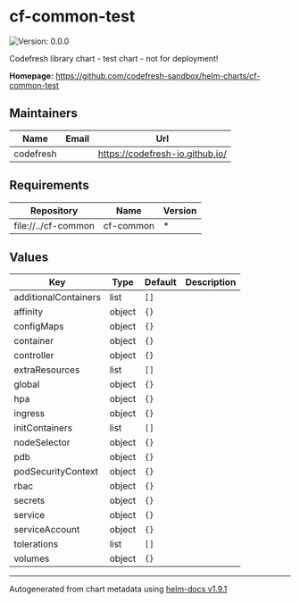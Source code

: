 # cf-common-test

![Version: 0.0.0](https://img.shields.io/badge/Version-0.0.0-informational?style=flat-square)

Codefresh library chart - test chart - not for deployment!

**Homepage:** <https://github.com/codefresh-sandbox/helm-charts/cf-common-test>

## Maintainers

| Name | Email | Url |
| ---- | ------ | --- |
| codefresh |  | <https://codefresh-io.github.io/> |

## Requirements

| Repository | Name | Version |
|------------|------|---------|
| file://../cf-common | cf-common | * |

## Values

| Key | Type | Default | Description |
|-----|------|---------|-------------|
| additionalContainers | list | `[]` |  |
| affinity | object | `{}` |  |
| configMaps | object | `{}` |  |
| container | object | `{}` |  |
| controller | object | `{}` |  |
| extraResources | list | `[]` |  |
| global | object | `{}` |  |
| hpa | object | `{}` |  |
| ingress | object | `{}` |  |
| initContainers | list | `[]` |  |
| nodeSelector | object | `{}` |  |
| pdb | object | `{}` |  |
| podSecurityContext | object | `{}` |  |
| rbac | object | `{}` |  |
| secrets | object | `{}` |  |
| service | object | `{}` |  |
| serviceAccount | object | `{}` |  |
| tolerations | list | `[]` |  |
| volumes | object | `{}` |  |

----------------------------------------------
Autogenerated from chart metadata using [helm-docs v1.9.1](https://github.com/norwoodj/helm-docs/releases/v1.9.1)

